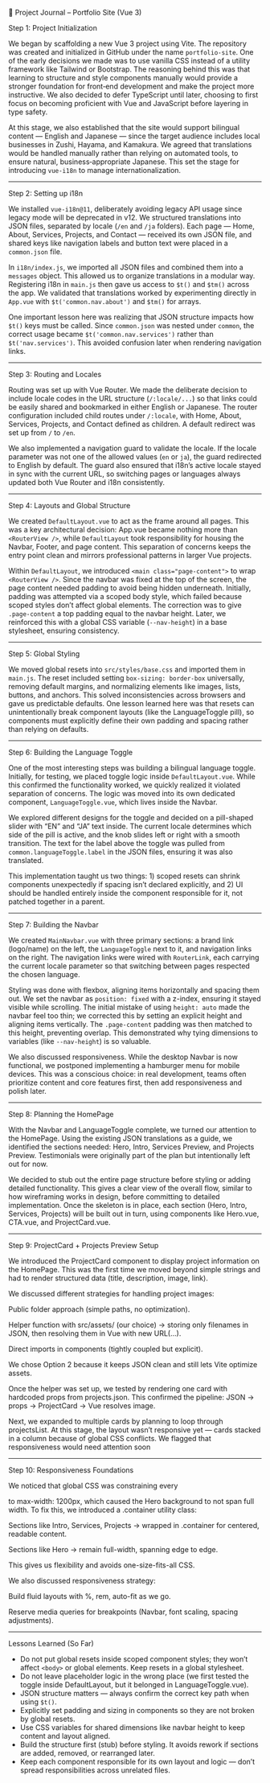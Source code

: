 📓 Project Journal – Portfolio Site (Vue 3)

Step 1: Project Initialization

We began by scaffolding a new Vue 3 project using Vite. The repository was created and initialized in GitHub under the name `portfolio-site`. One of the early decisions we made was to use vanilla CSS instead of a utility framework like Tailwind or Bootstrap. The reasoning behind this was that learning to structure and style components manually would provide a stronger foundation for front‑end development and make the project more instructive. We also decided to defer TypeScript until later, choosing to first focus on becoming proficient with Vue and JavaScript before layering in type safety.

At this stage, we also established that the site would support bilingual content — English and Japanese — since the target audience includes local businesses in Zushi, Hayama, and Kamakura. We agreed that translations would be handled manually rather than relying on automated tools, to ensure natural, business‑appropriate Japanese. This set the stage for introducing `vue-i18n` to manage internationalization.

---

Step 2: Setting up i18n

We installed `vue-i18n@11`, deliberately avoiding legacy API usage since legacy mode will be deprecated in v12. We structured translations into JSON files, separated by locale (`/en` and `/ja` folders). Each page — Home, About, Services, Projects, and Contact — received its own JSON file, and shared keys like navigation labels and button text were placed in a `common.json` file.

In `i18n/index.js`, we imported all JSON files and combined them into a `messages` object. This allowed us to organize translations in a modular way. Registering i18n in `main.js` then gave us access to `$t()` and `$tm()` across the app. We validated that translations worked by experimenting directly in `App.vue` with `$t('common.nav.about')` and `$tm()` for arrays.

One important lesson here was realizing that JSON structure impacts how `$t()` keys must be called. Since `common.json` was nested under `common`, the correct usage became `$t('common.nav.services')` rather than `$t('nav.services')`. This avoided confusion later when rendering navigation links.

---

Step 3: Routing and Locales

Routing was set up with Vue Router. We made the deliberate decision to include locale codes in the URL structure (`/:locale/...`) so that links could be easily shared and bookmarked in either English or Japanese. The router configuration included child routes under `/:locale`, with Home, About, Services, Projects, and Contact defined as children. A default redirect was set up from `/` to `/en`.

We also implemented a navigation guard to validate the locale. If the locale parameter was not one of the allowed values (`en` or `ja`), the guard redirected to English by default. The guard also ensured that i18n’s active locale stayed in sync with the current URL, so switching pages or languages always updated both Vue Router and i18n consistently.

---

Step 4: Layouts and Global Structure

We created `DefaultLayout.vue` to act as the frame around all pages. This was a key architectural decision: App.vue became nothing more than `<RouterView />`, while `DefaultLayout` took responsibility for housing the Navbar, Footer, and page content. This separation of concerns keeps the entry point clean and mirrors professional patterns in larger Vue projects.

Within `DefaultLayout`, we introduced `<main class="page-content">` to wrap `<RouterView />`. Since the navbar was fixed at the top of the screen, the page content needed padding to avoid being hidden underneath. Initially, padding was attempted via a scoped body style, which failed because scoped styles don’t affect global elements. The correction was to give `.page-content` a top padding equal to the navbar height. Later, we reinforced this with a global CSS variable (`--nav-height`) in a base stylesheet, ensuring consistency.

---

Step 5: Global Styling

We moved global resets into `src/styles/base.css` and imported them in `main.js`. The reset included setting `box-sizing: border-box` universally, removing default margins, and normalizing elements like images, lists, buttons, and anchors. This solved inconsistencies across browsers and gave us predictable defaults. One lesson learned here was that resets can unintentionally break component layouts (like the LanguageToggle pill), so components must explicitly define their own padding and spacing rather than relying on defaults.

---

Step 6: Building the Language Toggle

One of the most interesting steps was building a bilingual language toggle. Initially, for testing, we placed toggle logic inside `DefaultLayout.vue`. While this confirmed the functionality worked, we quickly realized it violated separation of concerns. The logic was moved into its own dedicated component, `LanguageToggle.vue`, which lives inside the Navbar.

We explored different designs for the toggle and decided on a pill-shaped slider with “EN” and “JA” text inside. The current locale determines which side of the pill is active, and the knob slides left or right with a smooth transition. The text for the label above the toggle was pulled from `common.languageToggle.label` in the JSON files, ensuring it was also translated.

This implementation taught us two things: 1) scoped resets can shrink components unexpectedly if spacing isn’t declared explicitly, and 2) UI should be handled entirely inside the component responsible for it, not patched together in a parent.

---

Step 7: Building the Navbar

We created `MainNavbar.vue` with three primary sections: a brand link (logo/name) on the left, the `LanguageToggle` next to it, and navigation links on the right. The navigation links were wired with `RouterLink`, each carrying the current locale parameter so that switching between pages respected the chosen language.

Styling was done with flexbox, aligning items horizontally and spacing them out. We set the navbar as `position: fixed` with a z-index, ensuring it stayed visible while scrolling. The initial mistake of using `height: auto` made the navbar feel too thin; we corrected this by setting an explicit height and aligning items vertically. The `.page-content` padding was then matched to this height, preventing overlap. This demonstrated why tying dimensions to variables (like `--nav-height`) is so valuable.

We also discussed responsiveness. While the desktop Navbar is now functional, we postponed implementing a hamburger menu for mobile devices. This was a conscious choice: in real development, teams often prioritize content and core features first, then add responsiveness and polish later.

---

Step 8: Planning the HomePage

With the Navbar and LanguageToggle complete, we turned our attention to the HomePage. Using the existing JSON translations as a guide, we identified the sections needed: Hero, Intro, Services Preview, and Projects Preview. Testimonials were originally part of the plan but intentionally left out for now.

We decided to stub out the entire page structure before styling or adding detailed functionality. This gives a clear view of the overall flow, similar to how wireframing works in design, before committing to detailed implementation. Once the skeleton is in place, each section (Hero, Intro, Services, Projects) will be built out in turn, using components like Hero.vue, CTA.vue, and ProjectCard.vue.

---

Step 9: ProjectCard + Projects Preview Setup

We introduced the ProjectCard component to display project information on the HomePage. This was the first time we moved beyond simple strings and had to render structured data (title, description, image, link).

We discussed different strategies for handling project images:

Public folder approach (simple paths, no optimization).

Helper function with src/assets/ (our choice) → storing only filenames in JSON, then resolving them in Vue with new URL(...).

Direct imports in components (tightly coupled but explicit).

We chose Option 2 because it keeps JSON clean and still lets Vite optimize assets.

Once the helper was set up, we tested by rendering one card with hardcoded props from projects.json. This confirmed the pipeline:
JSON → props → ProjectCard → Vue resolves image.

Next, we expanded to multiple cards by planning to loop through projectsList. At this stage, the layout wasn’t responsive yet — cards stacked in a column because of global CSS conflicts. We flagged that responsiveness would need attention soon

---

Step 10: Responsiveness Foundations

We noticed that global CSS was constraining every <section> to max-width: 1200px, which caused the Hero background to not span full width. To fix this, we introduced a .container utility class:

Sections like Intro, Services, Projects → wrapped in .container for centered, readable content.

Sections like Hero → remain full-width, spanning edge to edge.

This gives us flexibility and avoids one-size-fits-all CSS.

We also discussed responsiveness strategy:

Build fluid layouts with %, rem, auto-fit as we go.

Reserve media queries for breakpoints (Navbar, font scaling, spacing adjustments).

---

Lessons Learned (So Far)

- Do not put global resets inside scoped component styles; they won’t affect `<body>` or global elements. Keep resets in a global stylesheet.
- Do not leave placeholder logic in the wrong place (we first tested the toggle inside DefaultLayout, but it belonged in LanguageToggle.vue).
- JSON structure matters — always confirm the correct key path when using `$t()`.
- Explicitly set padding and sizing in components so they are not broken by global resets.
- Use CSS variables for shared dimensions like navbar height to keep content and layout aligned.
- Build the structure first (stub) before styling. It avoids rework if sections are added, removed, or rearranged later.
- Keep each component responsible for its own layout and logic — don’t spread responsibilities across unrelated files.

